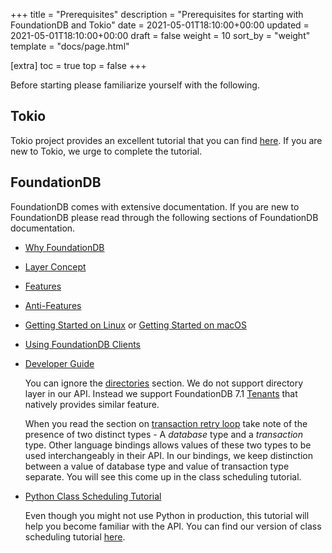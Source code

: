 +++
title = "Prerequisites"
description = "Prerequisites for starting with FoundationDB and Tokio"
date = 2021-05-01T18:10:00+00:00
updated = 2021-05-01T18:10:00+00:00
draft = false
weight = 10
sort_by = "weight"
template = "docs/page.html"

[extra]
toc = true
top = false
+++

Before starting please familiarize yourself with the following.

## Tokio

Tokio project provides an excellent tutorial that you can find
[here](https://tokio.rs/tokio/tutorial). If you are new to Tokio, we
urge to complete the tutorial.

## FoundationDB

FoundationDB comes with extensive documentation. If you are new to
FoundationDB please read through the following sections of
FoundationDB documentation.

* [Why FoundationDB](https://apple.github.io/foundationdb/why-foundationdb.html)

* [Layer Concept](https://apple.github.io/foundationdb/layer-concept.html)

* [Features](https://apple.github.io/foundationdb/features.html)

* [Anti-Features](https://apple.github.io/foundationdb/anti-features.html)

* [Getting Started on Linux](https://apple.github.io/foundationdb/getting-started-linux.html) or [Getting Started on macOS](https://apple.github.io/foundationdb/getting-started-mac.html)

* [Using FoundationDB Clients](https://apple.github.io/foundationdb/api-general.html)

* [Developer Guide](https://apple.github.io/foundationdb/developer-guide.html)

  You can ignore the
  [directories](https://apple.github.io/foundationdb/developer-guide.html#directories)
  section. We do not support directory layer in our API. Instead we
  support FoundationDB 7.1
  [Tenants](https://apple.github.io/foundationdb/tenants.html) that
  natively provides similar feature.
  
  When you read the section on [transaction retry
  loop](https://apple.github.io/foundationdb/developer-guide.html#transaction-retry-loops)
  take note of the presence of two distinct types - A _database_ type
  and a _transaction_ type. Other language bindings allows values of
  these two types to be used interchangeably in their API. In our
  bindings, we keep distinction between a value of database type and
  value of transaction type separate. You will see this come up in the
  class scheduling tutorial.

* [Python Class Scheduling Tutorial](https://apple.github.io/foundationdb/class-scheduling.html)

  Even though you might not use Python in production, this tutorial
  will help you become familiar with the API. You can find our version
  of class scheduling tutorial [here](../class-scheduling-tutorial/).

